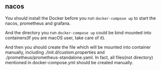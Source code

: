 ## nacos

You should install the Docker before you run `docker-compose up` to start the nacos, prometheus and grafana.

And the directory you run `docker-compose up` could be bind mounted into containers(If you are macOS user, take care of it).

And then you should create the file which will be mounted into container manually, including ./init.d/custom.properties
and ./prometheus/prometheus-standalone.yaml. In fact, all files(not directory) mentioned in docker-compose.yml should be created manually. 